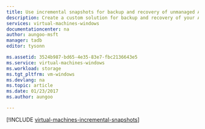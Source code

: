 ```yaml
---
title: Use incremental snapshots for backup and recovery of unmanaged Azure Windows VM disks | Microsoft Docs
description: Create a custom solution for backup and recovery of your Azure Windows virtual machine disks using incremental snapshots.
services: virtual-machines-windows
documentationcenter: na
author: aungoo-msft
manager: tadb
editor: tysonn

ms.assetid: 3524b987-bd65-4e35-83e7-fbc2136643e5
ms.service: virtual-machines-windows
ms.workload: storage
ms.tgt_pltfrm: vm-windows
ms.devlang: na
ms.topic: article
ms.date: 01/23/2017
ms.author: aungoo

---
```

[!INCLUDE [virtual-machines-incremental-snapshots](../../../includes/virtual-machines-incremental-snapshots.md)]